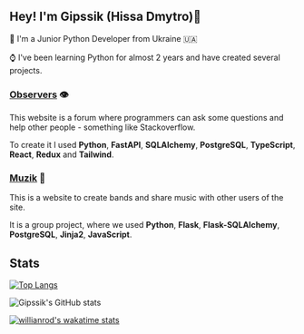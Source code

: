 ## Hey! I'm Gipssik (Hissa Dmytro)👋

🐍 I'm a Junior Python Developer from Ukraine :ukraine:

⌚ I've been learning Python for almost 2 years and have created several projects.

### [Observers](http://observers.gipss.tech/) 👁️

This website is a forum where programmers can ask some questions and help other people - something like Stackoverflow. 

To create it I used **Python**, **FastAPI**, **SQLAlchemy**, **PostgreSQL**, **TypeScript**, **React**, **Redux** and **Tailwind**.

### [Muzik](https://github.com/Gipssik/Team-Dream-Team-Music-Project) 🎵

This is a website to create bands and share music with other users of the site.

It is a group project, where we used **Python**, **Flask**, **Flask-SQLAlchemy**, **PostgreSQL**, **Jinja2**, **JavaScript**.

## Stats

[![Top Langs](https://github-readme-stats.vercel.app/api/top-langs/?username=Gipssik&layout=compact&theme=tokyonight)](https://github.com/anuraghazra/github-readme-stats)

![Gipssik's GitHub stats](https://github-readme-stats.vercel.app/api?username=Gipssik&show_icons=true&theme=tokyonight)

[![willianrod's wakatime stats](https://github-readme-stats.vercel.app/api/wakatime?username=Gipss&theme=tokyonight)](https://github.com/anuraghazra/github-readme-stats)
